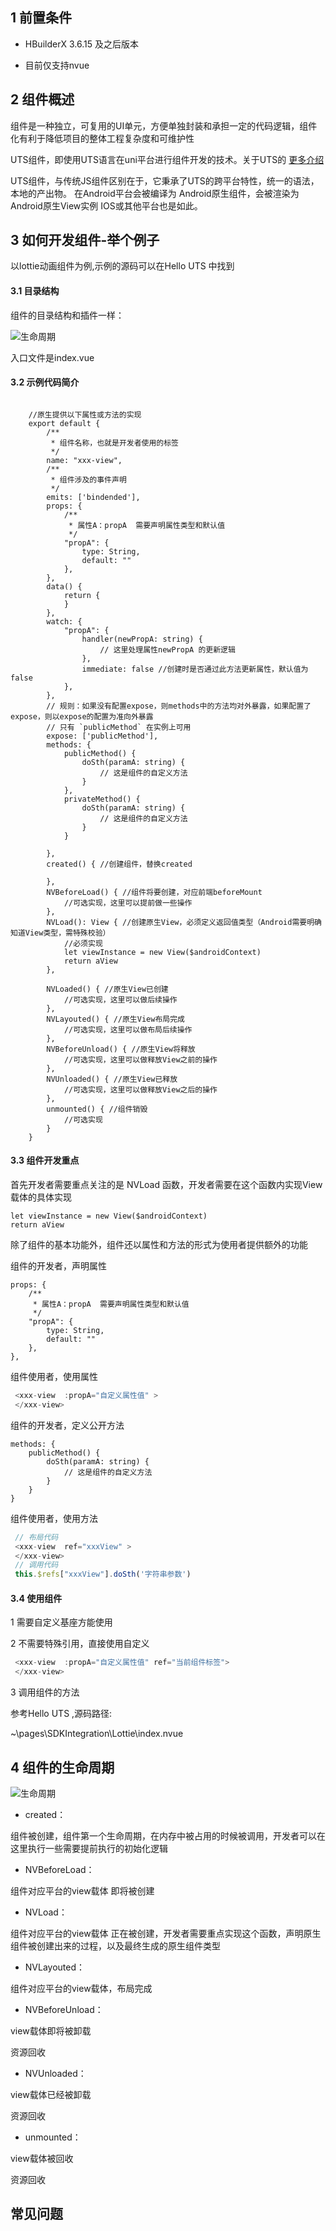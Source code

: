 ## 1 前置条件

+ HBuilderX 3.6.15 及之后版本

+ 目前仅支持nvue

## 2 组件概述


组件是一种独立，可复用的UI单元，方便单独封装和承担一定的代码逻辑，组件化有利于降低项目的整体工程复杂度和可维护性

UTS组件，即使用UTS语言在uni平台进行组件开发的技术。关于UTS的 [更多介绍](https://uniapp.dcloud.net.cn/plugin/uts-plugin.html)

UTS组件，与传统JS组件区别在于，它秉承了UTS的跨平台特性，统一的语法，本地的产出物。
在Android平台会被编译为 Android原生组件，会被渲染为Android原生View实例
IOS或其他平台也是如此。


## 3 如何开发组件-举个例子

以lottie动画组件为例,示例的源码可以在Hello UTS 中找到


#### 3.1 目录结构

组件的目录结构和插件一样：

![生命周期](https://native-res.dcloud.net.cn/images/uts/component/image1.png)

入口文件是index.vue


#### 3.2 示例代码简介

```uts

    //原生提供以下属性或方法的实现  
    export default {
		/**
		 * 组件名称，也就是开发者使用的标签
		 */
        name: "xxx-view",
        /**
         * 组件涉及的事件声明
         */
        emits: ['bindended'],
        props: {
            /**
             * 属性A：propA  需要声明属性类型和默认值
             */
            "propA": {
                type: String,
                default: ""
            },
        },
        data() {
            return {
            }
        },
        watch: {
            "propA": {
                handler(newPropA: string) {
					// 这里处理属性newPropA 的更新逻辑
                },
                immediate: false //创建时是否通过此方法更新属性，默认值为false  
            },
        },
		// 规则：如果没有配置expose，则methods中的方法均对外暴露，如果配置了expose，则以expose的配置为准向外暴露
		// 只有 `publicMethod` 在实例上可用
		expose: ['publicMethod'],
        methods: {
			publicMethod() {
				doSth(paramA: string) {
					// 这是组件的自定义方法
				}
			},
			privateMethod() {
				doSth(paramA: string) {
					// 这是组件的自定义方法
				}
			}
            
        },
        created() { //创建组件，替换created  

        },
        NVBeforeLoad() { //组件将要创建，对应前端beforeMount  
            //可选实现，这里可以提前做一些操作  
        },
        NVLoad(): View { //创建原生View，必须定义返回值类型（Android需要明确知道View类型，需特殊校验）  
            //必须实现  
            let viewInstance = new View($androidContext)
            return aView
        },
		
        NVLoaded() { //原生View已创建  
			//可选实现，这里可以做后续操作
        },
        NVLayouted() { //原生View布局完成  
            //可选实现，这里可以做布局后续操作  
        },
        NVBeforeUnload() { //原生View将释放  
            //可选实现，这里可以做释放View之前的操作  
        },
        NVUnloaded() { //原生View已释放  
            //可选实现，这里可以做释放View之后的操作  
        },
        unmounted() { //组件销毁  
            //可选实现  
        }
    }

```

#### 3.3 组件开发重点


首先开发者需要重点关注的是 NVLoad 函数，开发者需要在这个函数内实现View载体的具体实现

```
let viewInstance = new View($androidContext)
return aView
```

除了组件的基本功能外，组件还以属性和方法的形式为使用者提供额外的功能

组件的开发者，声明属性
```
props: {
	/**
	 * 属性A：propA  需要声明属性类型和默认值
	 */
	"propA": {
		type: String,
		default: ""
	},
},
```

组件使用者，使用属性
```js
 <xxx-view  :propA="自定义属性值" >
 </xxx-view>
```

组件的开发者，定义公开方法

```
methods: {
	publicMethod() {
		doSth(paramA: string) {
			// 这是组件的自定义方法
		}
	}
}
```
组件使用者，使用方法

```js
 // 布局代码
 <xxx-view  ref="xxxView" >
 </xxx-view>
 // 调用代码
 this.$refs["xxxView"].doSth('字符串参数')
```

#### 3.4 使用组件

1  需要自定义基座方能使用

2 不需要特殊引用，直接使用自定义

```js
 <xxx-view  :propA="自定义属性值" ref="当前组件标签">
 </xxx-view>
```




3 调用组件的方法


参考Hello UTS ,源码路径: 

~\pages\SDKIntegration\Lottie\index.nvue


## 4 组件的生命周期


![生命周期](https://native-res.dcloud.net.cn/images/uts/component/image2.png)

+ created：

组件被创建，组件第一个生命周期，在内存中被占用的时候被调用，开发者可以在这里执行一些需要提前执行的初始化逻辑

+ NVBeforeLoad：

组件对应平台的view载体 即将被创建

+ NVLoad：

组件对应平台的view载体 正在被创建，开发者需要重点实现这个函数，声明原生组件被创建出来的过程，以及最终生成的原生组件类型

+ NVLayouted：

组件对应平台的view载体，布局完成

+ NVBeforeUnload：

view载体即将被卸载

资源回收

+ NVUnloaded：

view载体已经被卸载

资源回收

+ unmounted：

view载体被回收

资源回收

## 常见问题
